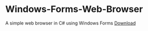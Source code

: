 # Windows-Forms-Web-Browser
A simple web browser in C# using Windows Forms
<a href="https://raw.githubusercontent.com/jetonramadani/Windows-Forms-Web-Browser/main/Web%20Browser/bin/Debug/Web%20Browser.exe" download>Download</a>
